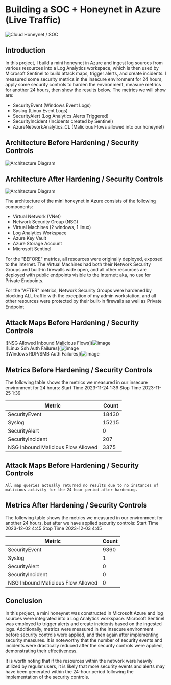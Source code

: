 # Building a SOC + Honeynet in Azure (Live Traffic)
![Cloud Honeynet / SOC](https://i.imgur.com/ZWxe03e.jpg)

## Introduction

In this project, I build a mini honeynet in Azure and ingest log sources from various resources into a Log Analytics workspace, which is then used by Microsoft Sentinel to build attack maps, trigger alerts, and create incidents. I measured some security metrics in the insecure environment for 24 hours, apply some security controls to harden the environment, measure metrics for another 24 hours, then show the results below. The metrics we will show are:

- SecurityEvent (Windows Event Logs)
- Syslog (Linux Event Logs)
- SecurityAlert (Log Analytics Alerts Triggered)
- SecurityIncident (Incidents created by Sentinel)
- AzureNetworkAnalytics_CL (Malicious Flows allowed into our honeynet)

## Architecture Before Hardening / Security Controls
![Architecture Diagram](https://i.imgur.com/aBDwnKb.jpg)

## Architecture After Hardening / Security Controls
![Architecture Diagram](https://i.imgur.com/YQNa9Pp.jpg)

The architecture of the mini honeynet in Azure consists of the following components:

- Virtual Network (VNet)
- Network Security Group (NSG)
- Virtual Machines (2 windows, 1 linux)
- Log Analytics Workspace
- Azure Key Vault
- Azure Storage Account
- Microsoft Sentinel

For the "BEFORE" metrics, all resources were originally deployed, exposed to the internet. The Virtual Machines had both their Network Security Groups and built-in firewalls wide open, and all other resources are deployed with public endpoints visible to the Internet; aka, no use for Private Endpoints.

For the "AFTER" metrics, Network Security Groups were hardened by blocking ALL traffic with the exception of my admin workstation, and all other resources were protected by their built-in firewalls as well as Private Endpoint

## Attack Maps Before Hardening / Security Controls
![NSG Allowed Inbound Malicious Flows](![image](https://github.com/Mikelmizzy/Azure-SOC/assets/153347886/facbc0f6-9164-4355-92a0-14b1b62b0a11)<br>
![Linux Ssh Auth Failures](![image](https://github.com/Mikelmizzy/Azure-SOC/assets/153347886/4a758919-3f48-402c-afea-9ee34fddee57)<br>
![Windows RDP/SMB Auth Failures](![image](https://github.com/Mikelmizzy/Azure-SOC/assets/153347886/f9ffa575-ff1e-47cf-8f4c-7a73d2c56343)<br>

## Metrics Before Hardening / Security Controls

The following table shows the metrics we measured in our insecure environment for 24 hours:
Start Time  2023-11-24 1:39
Stop Time 2023-11-25 1:39

| Metric                   | Count
| ------------------------ | -----
| SecurityEvent            | 18430
| Syslog                   |  15215
| SecurityAlert            | 0
| SecurityIncident         | 207
| NSG Inbound Malicious Flow Allowed  | 3375

## Attack Maps Before Hardening / Security Controls

```All map queries actually returned no results due to no instances of malicious activity for the 24 hour period after hardening.```

## Metrics After Hardening / Security Controls

The following table shows the metrics we measured in our environment for another 24 hours, but after we have applied security controls:
Start Time 2023-12-02 4:45
Stop Time	2023-12-03 4:45

| Metric                   | Count
| ------------------------ | -----
| SecurityEvent            | 9360
| Syslog                   | 1
| SecurityAlert            | 0
| SecurityIncident         | 0
| NSG Inbound Malicious Flow Allowed | 0

## Conclusion

In this project, a mini honeynet was constructed in Microsoft Azure and log sources were integrated into a Log Analytics workspace. Microsoft Sentinel was employed to trigger alerts and create incidents based on the ingested logs. Additionally, metrics were measured in the insecure environment before security controls were applied, and then again after implementing security measures. It is noteworthy that the number of security events and incidents were drastically reduced after the security controls were applied, demonstrating their effectiveness.

It is worth noting that if the resources within the network were heavily utilized by regular users, it is likely that more security events and alerts may have been generated within the 24-hour period following the implementation of the security controls.
